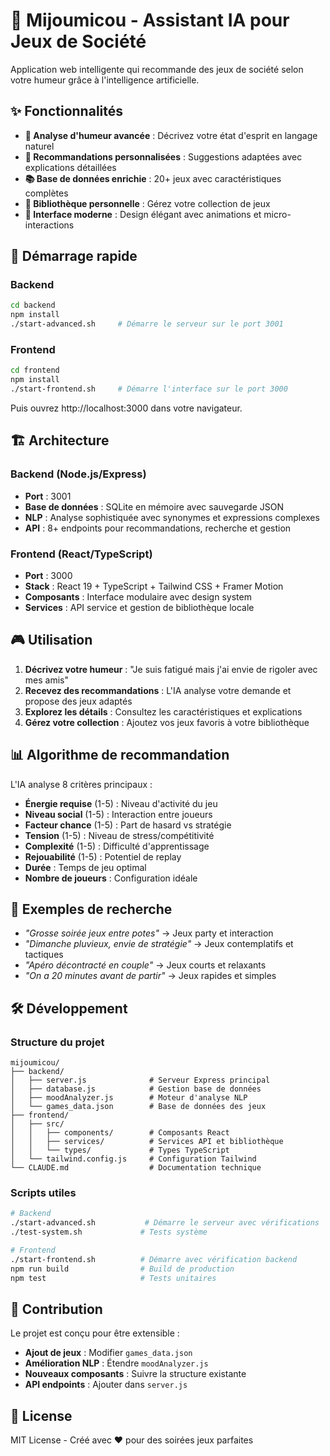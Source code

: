 # 🎲 Mijoumicou - Assistant IA pour Jeux de Société

Application web intelligente qui recommande des jeux de société selon votre humeur grâce à l'intelligence artificielle.

## ✨ Fonctionnalités

- **🧠 Analyse d'humeur avancée** : Décrivez votre état d'esprit en langage naturel
- **🎯 Recommandations personnalisées** : Suggestions adaptées avec explications détaillées
- **📚 Base de données enrichie** : 20+ jeux avec caractéristiques complètes
- **💼 Bibliothèque personnelle** : Gérez votre collection de jeux
- **🎨 Interface moderne** : Design élégant avec animations et micro-interactions

## 🚀 Démarrage rapide

### Backend
```bash
cd backend
npm install
./start-advanced.sh     # Démarre le serveur sur le port 3001
```

### Frontend
```bash
cd frontend
npm install
./start-frontend.sh     # Démarre l'interface sur le port 3000
```

Puis ouvrez http://localhost:3000 dans votre navigateur.

## 🏗️ Architecture

### Backend (Node.js/Express)
- **Port** : 3001
- **Base de données** : SQLite en mémoire avec sauvegarde JSON
- **NLP** : Analyse sophistiquée avec synonymes et expressions complexes
- **API** : 8+ endpoints pour recommandations, recherche et gestion

### Frontend (React/TypeScript)
- **Port** : 3000
- **Stack** : React 19 + TypeScript + Tailwind CSS + Framer Motion
- **Composants** : Interface modulaire avec design system
- **Services** : API service et gestion de bibliothèque locale

## 🎮 Utilisation

1. **Décrivez votre humeur** : "Je suis fatigué mais j'ai envie de rigoler avec mes amis"
2. **Recevez des recommandations** : L'IA analyse votre demande et propose des jeux adaptés
3. **Explorez les détails** : Consultez les caractéristiques et explications
4. **Gérez votre collection** : Ajoutez vos jeux favoris à votre bibliothèque

## 📊 Algorithme de recommandation

L'IA analyse 8 critères principaux :
- **Énergie requise** (1-5) : Niveau d'activité du jeu
- **Niveau social** (1-5) : Interaction entre joueurs
- **Facteur chance** (1-5) : Part de hasard vs stratégie
- **Tension** (1-5) : Niveau de stress/compétitivité
- **Complexité** (1-5) : Difficulté d'apprentissage
- **Rejouabilité** (1-5) : Potentiel de replay
- **Durée** : Temps de jeu optimal
- **Nombre de joueurs** : Configuration idéale

## 🎯 Exemples de recherche

- *"Grosse soirée jeux entre potes"* → Jeux party et interaction
- *"Dimanche pluvieux, envie de stratégie"* → Jeux contemplatifs et tactiques
- *"Apéro décontracté en couple"* → Jeux courts et relaxants
- *"On a 20 minutes avant de partir"* → Jeux rapides et simples

## 🛠️ Développement

### Structure du projet
```
mijoumicou/
├── backend/
│   ├── server.js              # Serveur Express principal
│   ├── database.js            # Gestion base de données
│   ├── moodAnalyzer.js        # Moteur d'analyse NLP
│   └── games_data.json        # Base de données des jeux
├── frontend/
│   ├── src/
│   │   ├── components/        # Composants React
│   │   ├── services/          # Services API et bibliothèque
│   │   └── types/             # Types TypeScript
│   └── tailwind.config.js     # Configuration Tailwind
└── CLAUDE.md                  # Documentation technique
```

### Scripts utiles
```bash
# Backend
./start-advanced.sh           # Démarre le serveur avec vérifications
./test-system.sh             # Tests système

# Frontend
./start-frontend.sh          # Démarre avec vérification backend
npm run build                # Build de production
npm test                     # Tests unitaires
```

## 🤝 Contribution

Le projet est conçu pour être extensible :
- **Ajout de jeux** : Modifier `games_data.json`
- **Amélioration NLP** : Étendre `moodAnalyzer.js`
- **Nouveaux composants** : Suivre la structure existante
- **API endpoints** : Ajouter dans `server.js`

## 📄 License

MIT License - Créé avec ❤️ pour des soirées jeux parfaites